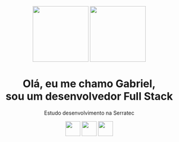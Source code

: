 <div align="center">
  <img src="https://github-readme-stats.vercel.app/api?username=GabrielTheophilo&hide=stars&show_icons=true&theme=radical" height="150px;" />
  <img src="https://github-readme-stats.vercel.app/api/top-langs/?username=GabrielTheophilo&theme=radical&layout=compact" height="150px;" />
</div>

<div align="center">
  <h1> Olá, eu me chamo Gabriel,<br> sou um desenvolvedor Full Stack </h1>
  <p> Estudo desenvolvimento na Serratec </p>
</div>

<div align="center">
  <img src="https://cdn.jsdelivr.net/gh/devicons/devicon/icons/github/github-original.svg" height="40px;"/>          
  <img src="https://cdn.jsdelivr.net/gh/devicons/devicon/icons/git/git-original.svg" height="40px;"/>          
  <img src="https://cdn.jsdelivr.net/gh/devicons/devicon/icons/csharp/csharp-original.svg" height="40px;" />
</div>       
